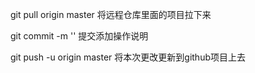 git pull origin master 将远程仓库里面的项目拉下来

git commit -m '' 提交添加操作说明

git push -u origin master 将本次更改更新到github项目上去
